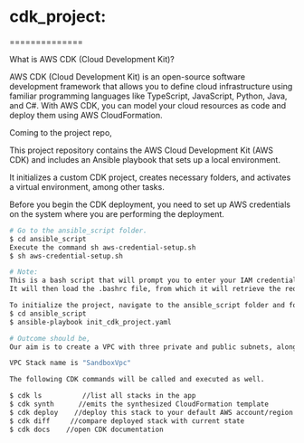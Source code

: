 # cdk_project:
==============

What is AWS CDK (Cloud Development Kit)?

AWS CDK (Cloud Development Kit) is an open-source software development framework that allows you to define cloud infrastructure using familiar programming languages like TypeScript, JavaScript, Python, Java, and C#. With AWS CDK, you can model your cloud resources as code and deploy them using AWS CloudFormation.

Coming to the project repo,

This project repository contains the AWS Cloud Development Kit (AWS CDK) and includes an Ansible playbook that sets up a local environment. 

It initializes a custom CDK project, creates necessary folders, and activates a virtual environment, among other tasks.

Before you begin the CDK deployment, you need to set up AWS credentials on the system where you are performing the deployment.

```bash
# Go to the ansible_script folder.
$ cd ansible_script
Execute the command sh aws-credential-setup.sh
$ sh aws-credential-setup.sh

# Note:
This is a bash script that will prompt you to enter your IAM credentials, such as your access key, secret access key, region, and output format. 
It will then load the .bashrc file, from which it will retrieve the required API information to connect to your AWS account.

To initialize the project, navigate to the ansible_script folder and follow the procedure below:
$ cd ansible_script
$ ansible-playbook init_cdk_project.yaml

# Outcome should be,
Our aim is to create a VPC with three private and public subnets, along with the required components such as an Internet Gateway, NAT Gateway, and route tables for both the private and public subnets.

VPC Stack name is "SandboxVpc"

The following CDK commands will be called and executed as well.

$ cdk ls          //list all stacks in the app
$ cdk synth      //emits the synthesized CloudFormation template
$ cdk deploy    //deploy this stack to your default AWS account/region
$ cdk diff     //compare deployed stack with current state
$ cdk docs    //open CDK documentation
